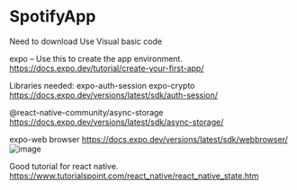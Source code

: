 # SpotifyApp

Need to download 
Use Visual basic code

expo – Use this to create the app environment. 
https://docs.expo.dev/tutorial/create-your-first-app/ 

Libraries needed: 
expo-auth-session expo-crypto
https://docs.expo.dev/versions/latest/sdk/auth-session/

@react-native-community/async-storage
https://docs.expo.dev/versions/latest/sdk/async-storage/

expo-web browser
https://docs.expo.dev/versions/latest/sdk/webbrowser/
![image](https://github.com/user-attachments/assets/d7041f21-40bf-4822-936c-7e1fb35ff9c8)

Good tutorial for react native. 
https://www.tutorialspoint.com/react_native/react_native_state.htm
